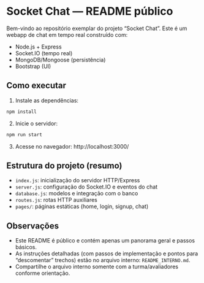 # Socket Chat — README público

Bem-vindo ao repositório exemplar do projeto “Socket Chat”. Este é um webapp de chat em tempo real construído com:

- Node.js + Express
- Socket.IO (tempo real)
- MongoDB/Mongoose (persistência)
- Bootstrap (UI)

## Como executar

1) Instale as dependências:

```bash
npm install
```

2) Inicie o servidor:

```bash
npm run start
```

3) Acesse no navegador: http://localhost:3000/

## Estrutura do projeto (resumo)

- `index.js`: inicialização do servidor HTTP/Express
- `server.js`: configuração do Socket.IO e eventos do chat
- `database.js`: modelos e integração com o banco
- `routes.js`: rotas HTTP auxiliares
- `pages/`: páginas estáticas (home, login, signup, chat)

## Observações

- Este README é público e contém apenas um panorama geral e passos básicos.
- As instruções detalhadas (com passos de implementação e pontos para “descomentar” trechos) estão no arquivo interno: `README_INTERNO.md`.
- Compartilhe o arquivo interno somente com a turma/avaliadores conforme orientação.